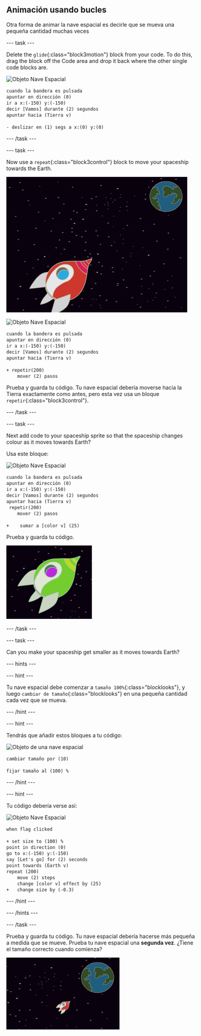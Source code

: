 ## Animación usando bucles

Otra forma de animar la nave espacial es decirle que se mueva una pequeña cantidad muchas veces

\--- task \---

Delete the `glide`{:class="block3motion"} block from your code. To do this, drag the block off the Code area and drop it back where the other single code blocks are.

![Objeto Nave Espacial](images/sprite-spaceship.png)

```blocks3
cuando la bandera es pulsada
apuntar en dirección (0)
ir a x:(-150) y:(-150)
decir [Vamos] durante (2) segundos
apuntar hacia (Tierra v)

- deslizar en (1) segs a x:(0) y:(0)
```

\--- /task \---

\--- task \---

Now use a `repeat`{:class="block3control"} block to move your spaceship towards the Earth.

![Probando una animación de la nave espacial](images/space-animate-stage.png)

![Objeto Nave Espacial](images/sprite-spaceship.png)

```blocks3
cuando la bandera es pulsada
apuntar en dirección (0)
ir a x:(-150) y:(-150)
decir [Vamos] durante (2) segundos
apuntar hacia (Tierra v)

+ repetir(200)
    mover (2) pasos
```

Prueba y guarda tu código. Tu nave espacial debería moverse hacia la Tierra exactamente como antes, pero esta vez usa un bloque `repetir`{:class="block3control"}.

\--- /task \---

\--- task \---

Next add code to your spaceship sprite so that the spaceship changes colour as it moves towards Earth?

Usa este bloque:

![Objeto Nave Espacial](images/sprite-spaceship.png)

```blocks3
cuando la bandera es pulsada
apuntar en dirección (0)
ir a x:(-150) y:(-150)
decir [Vamos] durante (2) segundos
apuntar hacia (Tierra v)
 repetir(200)
    mover (2) pasos

+    sumar a [color v] (25)
```

Prueba y guarda tu código.

![Probando una nave espacial que cambia de color](images/space-colour-test.png)

\--- /task \---

\--- task \---

Can you make your spaceship get smaller as it moves towards Earth?

\--- hints \---

\--- hint \---

Tu nave espacial debe comenzar a `tamaño 100%`{:class="blocklooks"}, y luego `cambiar de tamaño`{:class="blocklooks"} en una pequeña cantidad cada vez que se mueva.

\--- /hint \---

\--- hint \---

Tendrás que añadir estos bloques a tu código:

![Objeto de una nave espacial](images/sprite-spaceship.png)

```blocks3
cambiar tamaño por (10)

fijar tamaño al (100) %
```

\--- /hint \---

\--- hint \---

Tu código debería verse así:

![Objeto Nave Espacial](images/sprite-spaceship.png)

```blocks3
when flag clicked

+ set size to (100) %
point in direction (0)
go to x:(-150) y:(-150)
say [Let's go] for (2) seconds
point towards (Earth v)
repeat (200)
    move (2) steps
    change [color v] effect by (25)
+   change size by (-0.3)
```

\--- /hint \---

\--- /hints \---

\--- /task \---

Prueba y guarda tu código. Tu nave espacial debería hacerse más pequeña a medida que se mueve. Prueba tu nave espacial una **segunda vez**. ¿Tiene el tamaño correcto cuando comienza?

![Probando una nave espacial que se encoge](images/space-size-test.png)